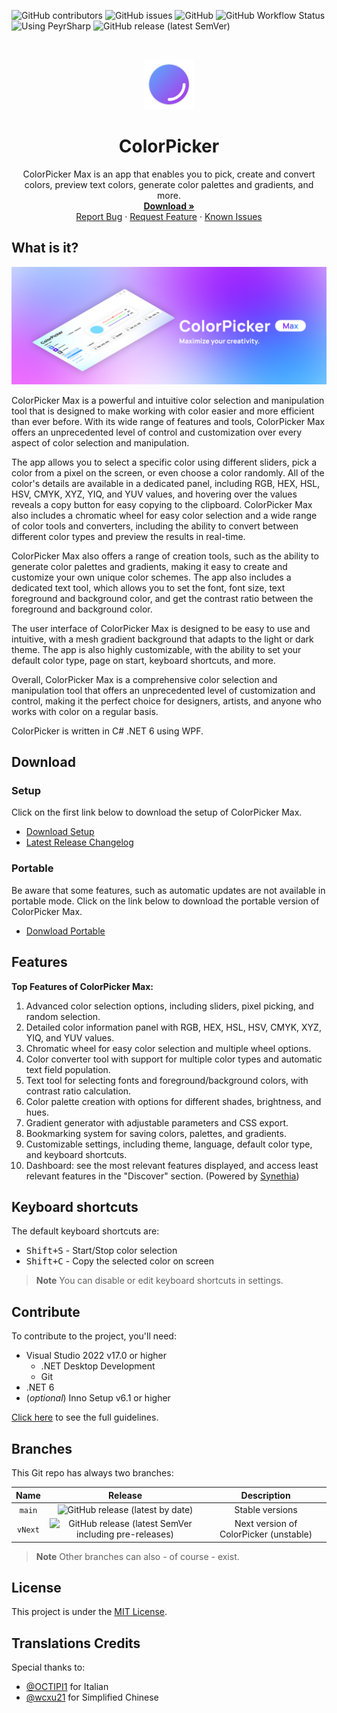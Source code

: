 ![GitHub contributors](https://img.shields.io/github/contributors/Leo-Corporation/ColorPicker)
![GitHub issues](https://img.shields.io/github/issues/Leo-Corporation/ColorPicker)
![GitHub](https://img.shields.io/github/license/Leo-Corporation/ColorPicker)
![GitHub Workflow Status](https://img.shields.io/github/actions/workflow/status/Leo-Corporation/ColorPicker/dotnet-desktop.yml?branch=main)
![Using PeyrSharp](https://img.shields.io/badge/using-PeyrSharp-DD00FF?logo=nuget)
![GitHub release (latest SemVer)](https://img.shields.io/github/v/release/Leo-Corporation/ColorPicker)

<br />
<p align="center">
  <a href="https://github.com/Leo-Corporation/ColorPicker">
    <img src=".github/images/logo.png" alt="Logo" width="80" height="80">
  </a>

  <h1 align="center">ColorPicker</h1>

  <p align="center">
    ColorPicker Max is an app that enables you to pick, create and convert colors, preview text colors, generate color palettes and gradients, and more.
    <br />
    <a href="https://tinyurl.com/DownloadColorPickerMax"><strong>Download »</strong></a>
    <br />
    <a href="https://github.com/Leo-Corporation/ColorPicker/issues/new?assignees=&labels=bug&template=bug-report.yml&title=%5BBug%5D+">Report Bug</a>
    ·
    <a href="https://github.com/Leo-Corporation/ColorPicker/issues/new?assignees=&labels=enhancement&template=feature-request.yml&title=%5BEnhancement%5D+">Request Feature</a>
    ·
    <a href="https://github.com/Leo-Corporation/ColorPicker/issues?q=is%3Aopen+is%3Aissue+label%3Abug">Known Issues</a>

  </p>
</p>

## What is it?

![Banner](https://github.com/Leo-Corporation/LeoCorp-Docs/raw/master/Images/ColorPicker%20Max%20Banner.png)

ColorPicker Max is a powerful and intuitive color selection and manipulation tool that is designed to make working with color easier and more efficient than ever before. With its wide range of features and tools, ColorPicker Max offers an unprecedented level of control and customization over every aspect of color selection and manipulation.

The app allows you to select a specific color using different sliders, pick a color from a pixel on the screen, or even choose a color randomly. All of the color's details are available in a dedicated panel, including RGB, HEX, HSL, HSV, CMYK, XYZ, YIQ, and YUV values, and hovering over the values reveals a copy button for easy copying to the clipboard. ColorPicker Max also includes a chromatic wheel for easy color selection and a wide range of color tools and converters, including the ability to convert between different color types and preview the results in real-time.

ColorPicker Max also offers a range of creation tools, such as the ability to generate color palettes and gradients, making it easy to create and customize your own unique color schemes. The app also includes a dedicated text tool, which allows you to set the font, font size, text foreground and background color, and get the contrast ratio between the foreground and background color.

The user interface of ColorPicker Max is designed to be easy to use and intuitive, with a mesh gradient background that adapts to the light or dark theme. The app is also highly customizable, with the ability to set your default color type, page on start, keyboard shortcuts, and more.

Overall, ColorPicker Max is a comprehensive color selection and manipulation tool that offers an unprecedented level of customization and control, making it the perfect choice for designers, artists, and anyone who works with color on a regular basis.

ColorPicker is written in C# .NET 6 using WPF.

## Download

### Setup

Click on the first link below to download the setup of ColorPicker Max.

- [Download Setup](https://tinyurl.com/DownloadColorPickerMax)
- [Latest Release Changelog](https://github.com/Leo-Corporation/ColorPicker/releases)

### Portable

Be aware that some features, such as automatic updates are not available in portable mode. Click on the link below to download the portable version of ColorPicker Max.

- [Donwload Portable](https://www.mediafire.com/file/k4lvwqxtv1kmmvh/ColorPickerMaxPortable.exe/file)

## Features

**Top Features of ColorPicker Max:**

1. Advanced color selection options, including sliders, pixel picking, and random selection.
2. Detailed color information panel with RGB, HEX, HSL, HSV, CMYK, XYZ, YIQ, and YUV values.
3. Chromatic wheel for easy color selection and multiple wheel options.
4. Color converter tool with support for multiple color types and automatic text field population.
5. Text tool for selecting fonts and foreground/background colors, with contrast ratio calculation.
6. Color palette creation with options for different shades, brightness, and hues.
7. Gradient generator with adjustable parameters and CSS export.
8. Bookmarking system for saving colors, palettes, and gradients.
9. Customizable settings, including theme, language, default color type, and keyboard shortcuts.
10. Dashboard: see the most relevant features displayed, and access least relevant features in the "Discover" section. (Powered by [Synethia](http://synethia.leocorporation.dev/))

## Keyboard shortcuts

The default keyboard shortcuts are:

- <kbd>Shift+S</kbd> - Start/Stop color selection
- <kbd>Shift+C</kbd> - Copy the selected color on screen

> **Note**
> You can disable or edit keyboard shortcuts in settings.

## Contribute

To contribute to the project, you'll need:

- Visual Studio 2022 v17.0 or higher
  - .NET Desktop Development
  - Git
- .NET 6
- (_optional_) Inno Setup v6.1 or higher

[Click here](https://github.com/Leo-Corporation/ColorPicker/blob/main/CONTRIBUTING.md) to see the full guidelines.

## Branches

This Git repo has always two branches:

|  Name   |                                                                      Release                                                                      |              Description               |
| :-----: | :-----------------------------------------------------------------------------------------------------------------------------------------------: | :------------------------------------: |
| `main`  |                      ![GitHub release (latest by date)](https://img.shields.io/github/v/release/Leo-Corporation/ColorPicker)                      |            Stable versions             |
| `vNext` | ![GitHub release (latest SemVer including pre-releases)](https://img.shields.io/github/v/release/Leo-Corporation/ColorPicker?include_prereleases) | Next version of ColorPicker (unstable) |

> **Note**
> Other branches can also - of course - exist.

## License

This project is under the [MIT License](https://github.com/Leo-Corporation/ColorPicker/blob/main/LICENSE).

## Translations Credits

Special thanks to:

- [@OCTIPI1](https://github.com/OCTIPI1) for Italian
- [@wcxu21](https://github.com/wcxu21) for Simplified Chinese
